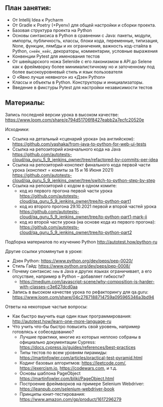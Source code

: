 ## План занятия:

- От Intellij Idea к Pycharm
- От Gradle к Poetry (+Pyenv) для общей настройки и сборки проекта.
- Базовая структура проекта на Python
- Основы синтаксиса в Python в сравнении с Java: пакеты, модули, импорты, публичность, классы, блоки кода, переменные, типизация, None, функции, лямбды и их ограничения, важность код-стайла в Python, `снейк_кейс`, декораторы, комментарии, условные выражения
- Конвенции Pytest для именования тестов
- От швейцарского ножа Selenide с его лаконизмом в API до Selene как к фреймворку более минималистичному но и заточенному под более высокоуровневый стиль и язык пользователя
- О «Явно лучше неявного» из «Дзен Python»
- Классы и объекты в Python. Конструкторы и инициализаторы.
- Введение в фикстуры Pytest для настройки независимости тестов


## Материалы:

Запись последней версии урока в высоком качестве: https://www.loom.com/share/e794d51706f8427eabb2a7ecfc20520e

Исходники:
- Ссылка на детальный «сценарий урока» (на английском): https://github.com/yashaka/from-java-to-python-for-web-ui-tests
- Ссылка на репозиторий изначального кода на Java
https://github.com/autotests-cloud/qa_guru_5_9_jenkins_owner/tree/refactored-by-commits-per-idea
- Ссылка на репозиторий-конспект финального кода первой части урока (конспект = комиты за 15 и 16 Июня 2021)
https://github.com/autotests-cloud/qa_guru_5_9_jenkins_owner/tree/switch-to-python-step-by-step
- Ссылка на репозиторий с кодом в одном комите:
  - код из первого прогона первой части урока https://github.com/autotests-cloud/qa_guru_5_9_jenkins_owner/tree/to-python-part1
  - код из второго прогона 29.10.2021 первой и второй частей урока https://github.com/autotests-cloud/qa_guru_5_9_jenkins_owner/tree/to-python-part1-mark-ii
  - код из второй части урока (на основе кода из первого прогона): https://github.com/autotests-cloud/qa_guru_5_9_jenkins_owner/tree/to-python-part2

Подборка материалов по изучению Python http://autotest.how/python-ru

Другие ссылки упомянутые в уроке:
- Дзен Python: https://www.python.org/dev/peps/pep-0020/
- Стиль Гайд: https://www.python.org/dev/peps/pep-0008/
- Почему синтаксис `new` в Java и других языках ограничивает, 
  а его отсуствие, например в Python – добавляет гибкости?
  - https://medium.com/javascript-scene/why-composition-is-harder-with-classes-c3e627dcd0aa
- Запись в высоком качестве урока по рефакторингу для qa.guru: https://www.loom.com/share/04c2767188714759a095965346a3bd94

Ответы на некоторые частые вопросы:
- Как быстро выучить еще один язык программирования: http://autotest.how/learn-one-more-language-ru
- Что учить что-бы быстро повысить свой уровень, например готовлясь к собеседованию?
  - Лучшие практики, многие из которых неплохо собраны в официально документации Cypress: https://docs.cypress.io/guides/references/best-practices
  - Типы тестов по всем уровням пирамиды: https://martinfowler.com/articles/practical-test-pyramid.html
  - Кодинг базовых алгоритмов: https://leetcode.com/, https://exercism.io, https://codewars.com, и т.д.
  - Основы шаблона PageObject https://martinfowler.com/bliki/PageObject.html
  - Построение фреймворков на примере Selenium Webdriver: https://leanpub.com/selenium-webdriver-book
  - Принципы юнит-тестирования: https://www.amazon.com/gp/product/1617296279

